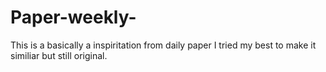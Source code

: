 # Paper-weekly-
This is a basically a inspiritation from daily paper I tried my best to make it similiar but still original. 
